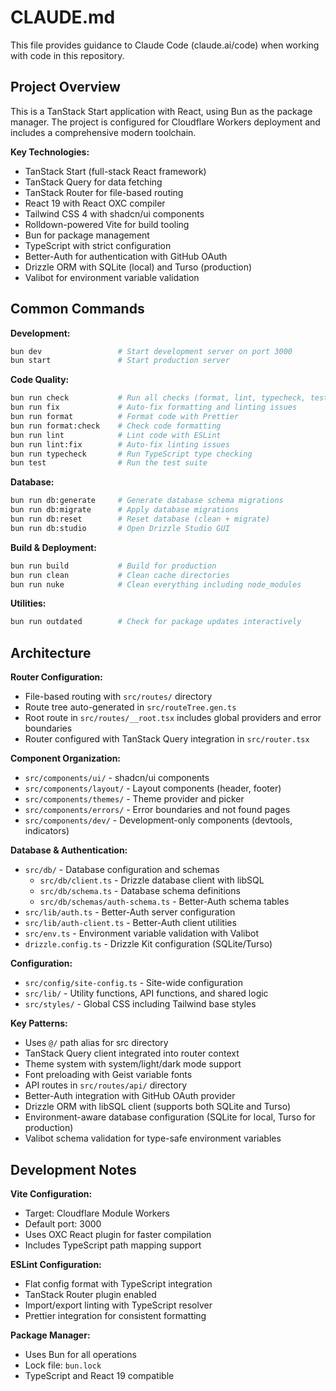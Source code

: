 # CLAUDE.md

This file provides guidance to Claude Code (claude.ai/code) when working with code in this repository.

## Project Overview

This is a TanStack Start application with React, using Bun as the package manager. The project is configured for Cloudflare Workers deployment and includes a comprehensive modern toolchain.

**Key Technologies:**

- TanStack Start (full-stack React framework)
- TanStack Query for data fetching
- TanStack Router for file-based routing
- React 19 with React OXC compiler
- Tailwind CSS 4 with shadcn/ui components
- Rolldown-powered Vite for build tooling
- Bun for package management
- TypeScript with strict configuration
- Better-Auth for authentication with GitHub OAuth
- Drizzle ORM with SQLite (local) and Turso (production)
- Valibot for environment variable validation

## Common Commands

**Development:**

```bash
bun dev                 # Start development server on port 3000
bun start               # Start production server
```

**Code Quality:**

```bash
bun run check           # Run all checks (format, lint, typecheck, tests)
bun run fix             # Auto-fix formatting and linting issues
bun run format          # Format code with Prettier
bun run format:check    # Check code formatting
bun run lint            # Lint code with ESLint
bun run lint:fix        # Auto-fix linting issues
bun run typecheck       # Run TypeScript type checking
bun test                # Run the test suite
```

**Database:**

```bash
bun run db:generate     # Generate database schema migrations
bun run db:migrate      # Apply database migrations
bun run db:reset        # Reset database (clean + migrate)
bun run db:studio       # Open Drizzle Studio GUI
```

**Build & Deployment:**

```bash
bun run build           # Build for production
bun run clean           # Clean cache directories
bun run nuke            # Clean everything including node_modules
```

**Utilities:**

```bash
bun run outdated        # Check for package updates interactively
```

## Architecture

**Router Configuration:**

- File-based routing with `src/routes/` directory
- Route tree auto-generated in `src/routeTree.gen.ts`
- Root route in `src/routes/__root.tsx` includes global providers and error boundaries
- Router configured with TanStack Query integration in `src/router.tsx`

**Component Organization:**

- `src/components/ui/` - shadcn/ui components
- `src/components/layout/` - Layout components (header, footer)
- `src/components/themes/` - Theme provider and picker
- `src/components/errors/` - Error boundaries and not found pages
- `src/components/dev/` - Development-only components (devtools, indicators)

**Database & Authentication:**

- `src/db/` - Database configuration and schemas
  - `src/db/client.ts` - Drizzle database client with libSQL
  - `src/db/schema.ts` - Database schema definitions
  - `src/db/schemas/auth-schema.ts` - Better-Auth schema tables
- `src/lib/auth.ts` - Better-Auth server configuration
- `src/lib/auth-client.ts` - Better-Auth client utilities
- `src/env.ts` - Environment variable validation with Valibot
- `drizzle.config.ts` - Drizzle Kit configuration (SQLite/Turso)

**Configuration:**

- `src/config/site-config.ts` - Site-wide configuration
- `src/lib/` - Utility functions, API functions, and shared logic
- `src/styles/` - Global CSS including Tailwind base styles

**Key Patterns:**

- Uses `@/` path alias for src directory
- TanStack Query client integrated into router context
- Theme system with system/light/dark mode support
- Font preloading with Geist variable fonts
- API routes in `src/routes/api/` directory
- Better-Auth integration with GitHub OAuth provider
- Drizzle ORM with libSQL client (supports both SQLite and Turso)
- Environment-aware database configuration (SQLite for local, Turso for production)
- Valibot schema validation for type-safe environment variables

## Development Notes

**Vite Configuration:**

- Target: Cloudflare Module Workers
- Default port: 3000
- Uses OXC React plugin for faster compilation
- Includes TypeScript path mapping support

**ESLint Configuration:**

- Flat config format with TypeScript integration
- TanStack Router plugin enabled
- Import/export linting with TypeScript resolver
- Prettier integration for consistent formatting

**Package Manager:**

- Uses Bun for all operations
- Lock file: `bun.lock`
- TypeScript and React 19 compatible
